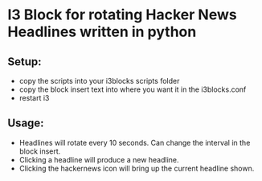 # I3 Block for rotating Hacker News Headlines written in python
## Setup:
- copy the scripts into your i3blocks scripts folder
- copy the block insert text into where you want it in the i3blocks.conf
- restart i3
## Usage:
- Headlines will rotate every 10 seconds. Can change the interval in the block insert.
- Clicking a headline will produce a new headline.
- Clicking the hackernews icon will bring up the current headline shown.
